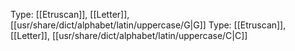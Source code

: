 Type: [[Etruscan]], [[Letter]], [[usr/share/dict/alphabet/latin/uppercase/G|G]]
Type: [[Etruscan]], [[Letter]], [[usr/share/dict/alphabet/latin/uppercase/C|C]]
